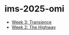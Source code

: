 # ims-2025-omi

- [Week 3: Transience](https://omibahuguna.github.io/ims-2025-omi/Transience/)
- [Week 2: The Highway](https://omibahuguna.github.io/ims-2025-omi/Transience/)